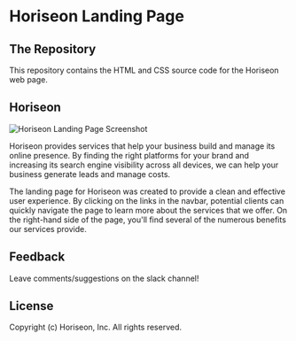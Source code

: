 # Horiseon Landing Page

## The Repository

This repository contains the HTML and CSS source code for the Horiseon web page.

## Horiseon

![Horiseon Landing Page Screenshot](landing-page.png)

Horiseon provides services that help your business build and manage its online presence. By finding the right platforms for your brand and increasing its search engine visibility across all devices, we can help your business generate leads and manage costs.

The landing page for Horiseon was created to provide a clean and effective user experience. By clicking on the links in the navbar, potential clients can quickly navigate the page to learn more about the services that we offer. On the right-hand side of the page, you'll find several of the numerous benefits our services provide.

## Feedback

Leave comments/suggestions on the slack channel! 

## License

Copyright (c) Horiseon, Inc. All rights reserved.

